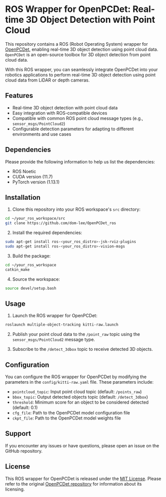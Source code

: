 # ROS Wrapper for OpenPCDet: Real-time 3D Object Detection with Point Cloud

This repository contains a ROS (Robot Operating System) wrapper for [OpenPCDet](https://github.com/open-mmlab/OpenPCDet), enabling real-time 3D object detection using point cloud data. `OpenPCDet` is an open-source toolbox for 3D object detection from point cloud data.

With this ROS wrapper, you can seamlessly integrate OpenPCDet into your robotics applications to perform real-time 3D object detection using point cloud data from LiDAR or depth cameras.

## Features

- Real-time 3D object detection with point cloud data
- Easy integration with ROS-compatible devices
- Compatible with common ROS point cloud message types (e.g., `sensor_msgs/PointCloud2`)
- Configurable detection parameters for adapting to different environments and use cases

## Dependencies

Please provide the following information to help us list the dependencies:

- ROS Noetic
- CUDA version (11.7)
- PyTorch version (1.13.1)

## Installation

1. Clone this repository into your ROS workspace's `src` directory:

```bash
cd ~/your_ros_workspace/src
git clone https://github.com/dom-lee/OpenPCDet_ros
```

2. Install the required dependencies:

```bash
sudo apt-get install ros-<your_ros_distro>-jsk-rviz-plugins
sudo apt-get install ros-<your_ros_distro>-vision-msgs
```

3. Build the package:

```bash
cd ~/your_ros_workspace
catkin_make
```

4. Source the workspace:

```bash
source devel/setup.bash
```

## Usage

1. Launch the ROS wrapper for OpenPCDet:

```bash
roslaunch multiple-object-tracking kitti-raw.launch
```

2. Publish your point cloud data to the `/point_raw` topic using the `sensor_msgs/PointCloud2` message type.

3. Subscribe to the `/detect_3dbox` topic to receive detected 3D objects.

## Configuration

You can configure the ROS wrapper for OpenPCDet by modifying the parameters in the `config/kitti-raw.yaml` file. These parameters include:

- `pointcloud_topic`: Input point cloud topic (default: `/points_raw`)
- `bbox_topic`: Output detected objects topic (default: `/detect_3dbox`)
- `threshold`: Minimum score for an object to be considered detected (default: 0.1)
- `cfg_file`: Path to the OpenPCDet model configuration file
- `ckpt_file`: Path to the OpenPCDet model weights file

## Support

If you encounter any issues or have questions, please open an issue on the GitHub repository.

## License

This ROS wrapper for OpenPCDet is released under the [MIT License](LICENSE). Please refer to the original [OpenPCDet repository](https://github.com/open-mmlab/OpenPCDet) for information about its licensing.

